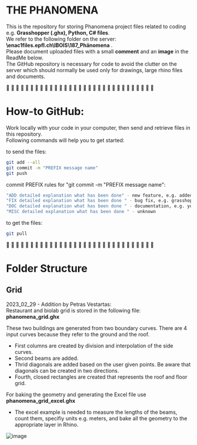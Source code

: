 # THE PHANOMENA

This is the repository for storing Phanomena project files related to coding e.g. **Grasshopper (.ghx), Python, C# files**. \
We refer to the following folder on the server: **\\enac1files.epfl.ch\IBOIS\187_Phänomena** . \
Please document uploaded files with a small **comment** and an **image** in the ReadMe below. \
The GitHub repository is necessary for code to avoid the clutter on the server which should normally be used only for drawings, large rhino files and documents.

:large_blue_circle: :large_blue_circle: :large_blue_circle: :large_blue_circle: :large_blue_circle: :large_blue_circle: :large_blue_circle: :large_blue_circle: :large_blue_circle: :large_blue_circle: :large_blue_circle: :large_blue_circle: :large_blue_circle: :large_blue_circle: :large_blue_circle: :large_blue_circle: :large_blue_circle: :large_blue_circle: :large_blue_circle: :large_blue_circle: :large_blue_circle: :large_blue_circle: :large_blue_circle: :large_blue_circle: 
:large_blue_circle: :large_blue_circle: :large_blue_circle: :large_blue_circle: :large_blue_circle: :large_blue_circle: :large_blue_circle:

# How-to GitHub:

Work locally with your code in your computer, then send and retrieve files in this repository. \
Following commands will help you to get started:

to send the files:
``` bash
git add --all
git commit -m "PREFIX message name"
git push
```

commit PREFIX rules for "git commit -m "PREFIX message name":
``` bash
"ADD detailed explanation what has been done" - new feature, e.g. added new file or folder
"FIX detailed explanation what has been done " - bug fix, e.g. grasshopper file change
"DOC detailed explanation what has been done " - documentation, e.g. you changed the readme file
"MISC detailed explanation what has been done " - unknown
```

to get the files:
``` bash
git pull
```

:large_blue_circle: :large_blue_circle: :large_blue_circle: :large_blue_circle: :large_blue_circle: :large_blue_circle: :large_blue_circle: :large_blue_circle: :large_blue_circle: :large_blue_circle: :large_blue_circle: :large_blue_circle: :large_blue_circle: :large_blue_circle: :large_blue_circle: :large_blue_circle: :large_blue_circle: :large_blue_circle: :large_blue_circle: :large_blue_circle: :large_blue_circle: :large_blue_circle: :large_blue_circle: :large_blue_circle: 
:large_blue_circle: :large_blue_circle: :large_blue_circle: :large_blue_circle: :large_blue_circle: :large_blue_circle: :large_blue_circle:


# Folder Structure

## Grid

2023_02_29 - Addition by Petras Vestartas: \
Restaurant and biolab grid is stored in the following file: **phanomena_grid.ghx** 

These two buildings are generated from two boundary curves. There are 4 input curves because they refer to the ground and the roof. 
* First columns are created by division and interpolation of the side curves. 
* Second beams are added. 
* Thrid diagonals are added based on the user given points. Be aware that diagonals can be created in two directions.  
* Fourth, closed rectangles are created that represents the roof and floor grid. 

For baking the geometry and generating the Excel file use **phanomena_grid_excel.ghx** 
* The excel example is needed to measure the lengths of the beams, count them, specifiy units e.g. meters, and bake all the geometry to the appropriate layer in Rhino.

![image](https://user-images.githubusercontent.com/18013985/217834006-3ca7e29f-1b51-4a6c-9bda-c7b39739c64d.png)

